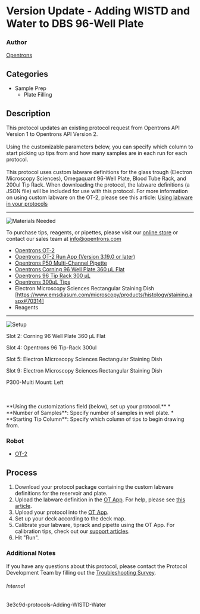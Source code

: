 # Version Update - Adding WISTD and Water to DBS 96-Well Plate

### Author
[Opentrons](https://opentrons.com/)

## Categories
* Sample Prep
  * Plate Filling

## Description
This protocol updates an existing protocol request from Opentrons API Version 1 to Opentrons API Version 2.</br>
</br>
Using the customizable parameters below, you can specify which column to start picking up tips from and how many samples are in each run for each protocol. </br>
</br>
This protocol uses custom labware definitions for the glass trough (Electron Microscopy Sciences), Omegaquant 96-Well Plate, Blood Tube Rack, and 200ul Tip Rack. When downloading the protocol, the labware definitions (a JSON file) will be included for use with this protocol. For more information on using custom labware on the OT-2, please see this article: [Using labware in your protocols](https://support.opentrons.com/en/articles/3136506-using-labware-in-your-protocols)


---
![Materials Needed](https://s3.amazonaws.com/opentrons-protocol-library-website/custom-README-images/001-General+Headings/materials.png)

To purchase tips, reagents, or pipettes, please visit our [online store](https://shop.opentrons.com/) or contact our sales team at [info@opentrons.com](mailto:info@opentrons.com)

* [Opentrons OT-2](https://shop.opentrons.com/collections/ot-2-robot/products/ot-2)
* [Opentrons OT-2 Run App (Version 3.19.0 or later)](https://opentrons.com/ot-app/)
* [Opentrons P50 Multi-Channel Pipette](https://shop.opentrons.com/collections/ot-2-pipettes)
* [Opentrons Corning 96 Well Plate 360 µL Flat](https://labware.opentrons.com/corning_96_wellplate_360ul_flat?category=wellPlate)
* [Opentrons 96 Tip Rack 300 µL](https://labware.opentrons.com/opentrons_96_tiprack_300ul?category=tipRack)
* [Opentrons 300µL Tips](https://shop.opentrons.com/collections/opentrons-tips/products/opentrons-300ul-tips)
* Electron Microscopy Sciences Rectangular Staining Dish [https://www.emsdiasum.com/microscopy/products/histology/staining.aspx#70314]
* Reagents



---
![Setup](https://s3.amazonaws.com/opentrons-protocol-library-website/custom-README-images/001-General+Headings/Setup.png)

Slot 2: Corning 96 Well Plate 360 µL Flat

Slot 4: Opentrons 96 Tip-Rack 300ul

Slot 5: Electron Microscopy Sciences Rectangular Staining Dish

Slot 9: Electron Microscopy Sciences Rectangular Staining Dish

P300-Multi Mount: Left




</br>
</br>
**Using the customizations field (below), set up your protocol.**
* **Number of Samples**: Specify number of samples in well plate.
* **Starting Tip Column**: Specify which column of tips to begin drawing from.



### Robot
* [OT-2](https://opentrons.com/ot-2)

## Process

1. Download your protocol package containing the custom labware definitions for the reservoir and plate.
2. Upload the labware definition in the [OT App](https://opentrons.com/ot-app). For help, please see [this article](https://support.opentrons.com/en/articles/3136506-using-labware-in-your-protocols).
3. Upload your protocol into the [OT App](https://opentrons.com/ot-app).
4. Set up your deck according to the deck map.
5. Calibrate your labware, tiprack and pipette using the OT App. For calibration tips, check out our [support articles](https://support.opentrons.com/en/collections/1559720-guide-for-getting-started-with-the-ot-2).
6. Hit "Run".

### Additional Notes
If you have any questions about this protocol, please contact the Protocol Development Team by filling out the [Troubleshooting Survey](https://protocol-troubleshooting.paperform.co/).

###### Internal
3e3c9d-protocols-Adding-WISTD-Water
